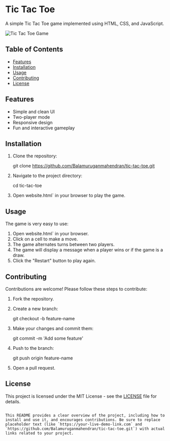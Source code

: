 # Tic Tac Toe

A simple Tic Tac Toe game implemented using HTML, CSS, and JavaScript.

![Tic Tac Toe Game](https://github.com/Balamuruganmahendran/PRODIGY_WD_03/assets/140877546/644b4b95-069f-4a52-9bd5-46f55a7c2324)


## Table of Contents

- [Features](#features)
- [Installation](#installation)
- [Usage](#usage)
- [Contributing](#contributing)
- [License](#license)


## Features

- Simple and clean UI
- Two-player mode
- Responsive design
- Fun and interactive gameplay

## Installation

1. Clone the repository:

    git clone https://github.com/Balamuruganmahendran/tic-tac-toe.git


2. Navigate to the project directory:

  
   cd tic-tac-toe


3. Open website.html` in your browser to play the game.

## Usage

The game is very easy to use:

1. Open website.html` in your browser.
2. Click on a cell to make a move.
3. The game alternates turns between two players.
4. The game will display a message when a player wins or if the game is a draw.
5. Click the "Restart" button to play again.

## Contributing

Contributions are welcome! Please follow these steps to contribute:

1. Fork the repository.
2. Create a new branch:


   git checkout -b feature-name
 

3. Make your changes and commit them:


   git commit -m 'Add some feature'


4. Push to the branch:


   git push origin feature-name


5. Open a pull request.

## License

This project is licensed under the MIT License - see the [LICENSE](LICENSE) file for details.
```

This README provides a clear overview of the project, including how to install and use it, and encourages contributions. Be sure to replace placeholder text (like `https://your-live-demo-link.com` and `https://github.com/Balamuruganmahendran/tic-tac-toe.git`) with actual links related to your project.
